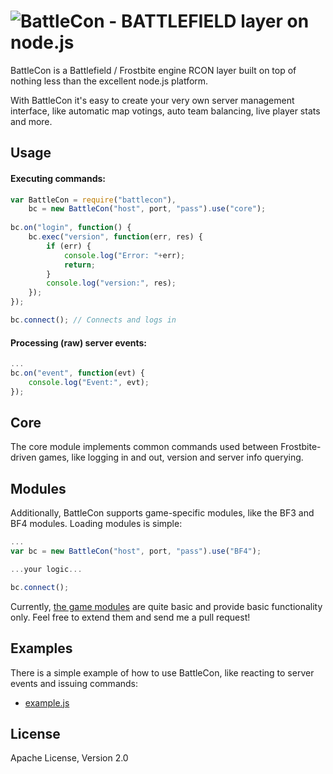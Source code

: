 ![BattleCon - BATTLEFIELD layer on node.js](https://raw.github.com/dcodeIO/BattleCon/master/BattleCon.png)
========================================
BattleCon is a Battlefield / Frostbite engine RCON layer built on top of nothing less than the excellent node.js
platform.

With BattleCon it's easy to create your very own server management interface, like automatic map votings, auto team
balancing, live player stats and more.

Usage
-----

#### Executing commands:

```js
var BattleCon = require("battlecon"),
    bc = new BattleCon("host", port, "pass").use("core");
    
bc.on("login", function() {
    bc.exec("version", function(err, res) {
        if (err) {
            console.log("Error: "+err);
            return;
        }
        console.log("version:", res);
    });
});

bc.connect(); // Connects and logs in
```

#### Processing (raw) server events:

```js
...
bc.on("event", function(evt) {
    console.log("Event:", evt);
});
```

Core
----
The core module implements common commands used between Frostbite-driven games, like logging in and out, version and
server info querying.

Modules
-------
Additionally, BattleCon supports game-specific modules, like the BF3 and BF4 modules. Loading modules is simple:

```js
...
var bc = new BattleCon("host", port, "pass").use("BF4");

...your logic...

bc.connect();
```

Currently, [the game modules](https://github.com/dcodeIO/BattleCon/tree/master/src/games) are quite basic and provide
basic functionality only. Feel free to extend them and send me a pull request!

Examples
--------
There is a simple example of how to use BattleCon, like reacting to server events and issuing commands:

* [example.js](https://github.com/dcodeIO/BattleCon/blob/master/example.js)

License
-------
Apache License, Version 2.0
